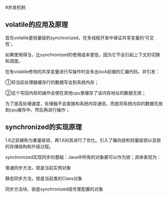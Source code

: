 #并发机制
## volatile的应用及原理

首先volatile是轻量级的synchronized，在多线程开发中保证共享变量的‘可见性’。

如果使用得当，比synchronized的使用成本更低，因为它不会引起上下文的切换和调度。

在有volatile修饰的共享变量进行写操作时会多出lock前缀的汇编代码，并引发：

①将当前处理器缓存行的数据写会到系统内存；

②这个写回内存的操作会使在其他cpu里缓存了该内存地址的数据无效；

为了提高处理速度，处理器不会直接和系统内存通信，而是将系统内存的数据先放到cpu缓存中，然后再进行操作；

## synchronized的实现原理

1.6之前被称为重量级锁，再1.6对其进行了优化。引入了偏向锁和轻量级锁以及锁的存储结构和升级过程。

synchronized实现同步的基础：Java中所有的对象都可以作为锁；具体表现为：

普通同步方法，锁是当前实例对象

静态同步方法，锁是当前类的Class对象

同步方法块，锁是synchronized括号里配置的对象